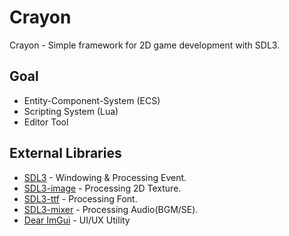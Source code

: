 # Crayon

Crayon - Simple framework for 2D game development with SDL3.

## Goal
- Entity-Component-System (ECS)
- Scripting System (Lua)
- Editor Tool

## External Libraries
- [SDL3](https://github.com/libsdl-org/SDL) - Windowing & Processing Event.
- [SDL3-image](https://github.com/libsdl-org/SDL_image) - Processing 2D Texture.
- [SDL3-ttf](https://github.com/libsdl-org/SDL_ttf) - Processing Font.
- [SDL3-mixer](https://github.com/libsdl-org/SDL_mixer) - Processing Audio(BGM/SE).
- [Dear ImGui](https://github.com/ocornut/imgui) - UI/UX Utility
